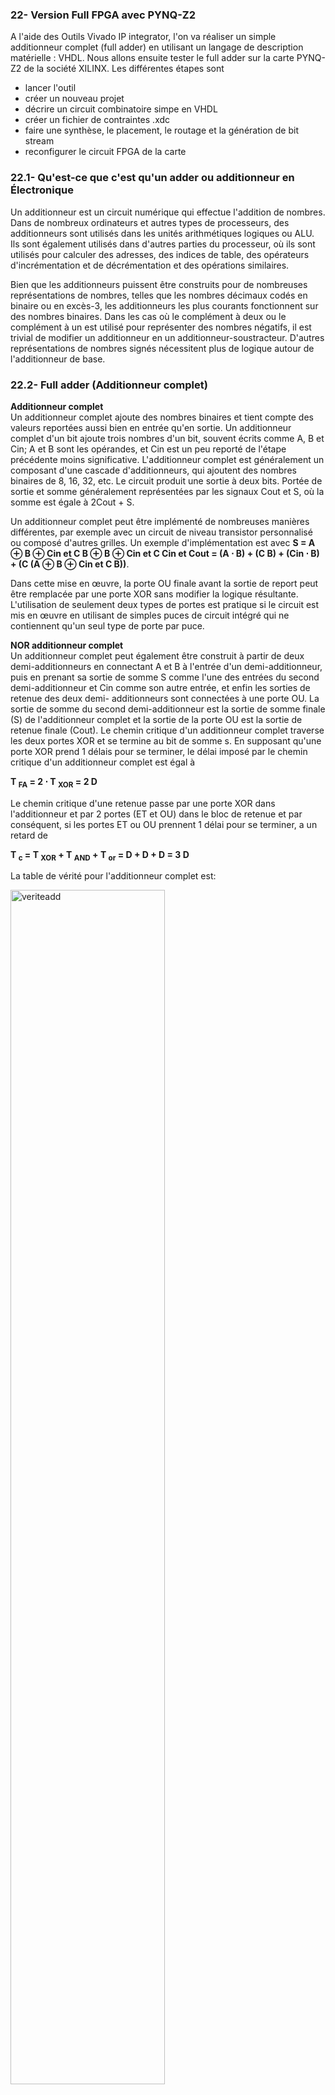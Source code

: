 ### 22- Version Full FPGA avec PYNQ-Z2
A l'aide des Outils Vivado IP integrator, l'on va réaliser un simple additionneur complet (full adder) en
utilisant un langage de description matérielle : VHDL. Nous allons ensuite tester le full adder sur la carte
PYNQ-Z2 de la société XILINX. Les différentes étapes sont

- lancer l'outil  
- créer un nouveau projet  
- décrire un circuit combinatoire simpe en VHDL  
- créer un fichier de contraintes .xdc  
- faire une synthèse, le placement, le routage et la génération de bit stream  
- reconfigurer le circuit FPGA de la carte  
  
### 22.1- Qu'est-ce que c'est qu'un adder ou additionneur en Électronique
Un additionneur est un circuit numérique qui effectue l'addition de nombres. Dans de nombreux ordinateurs
et autres types de processeurs, des additionneurs sont utilisés dans les unités arithmétiques logiques ou ALU.
Ils sont également utilisés dans d'autres parties du processeur, où ils sont utilisés pour calculer des adresses,
des indices de table, des opérateurs d'incrémentation et de décrémentation et des opérations similaires.

Bien que les additionneurs puissent être construits pour de nombreuses représentations de nombres, telles
que les nombres décimaux codés en binaire ou en excès-3, les additionneurs les plus courants fonctionnent
sur des nombres binaires. Dans les cas où le complément à deux ou le complément à un est utilisé pour
représenter des nombres négatifs, il est trivial de modifier un additionneur en un additionneur-soustracteur.
D'autres représentations de nombres signés nécessitent plus de logique autour de l'additionneur de base.

### 22.2- Full adder (Additionneur complet)
**Additionneur complet**  
Un additionneur complet ajoute des nombres binaires et tient compte des valeurs reportées aussi bien en
entrée qu'en sortie. Un additionneur complet d'un bit ajoute trois nombres d'un bit, souvent écrits comme A,
B et Cin; A et B sont les opérandes, et Cin est un peu reporté de l'étape précédente moins significative.
L'additionneur complet est généralement un composant d'une cascade d'additionneurs, qui ajoutent des
nombres binaires de 8, 16, 32, etc. Le circuit produit une sortie à deux bits. Portée de sortie et somme
généralement représentées par les signaux Cout et S, où la somme est égale à 2Cout + S.

Un additionneur complet peut être implémenté de nombreuses manières différentes, par exemple avec un
circuit de niveau transistor personnalisé ou composé d'autres grilles. Un exemple d'implémentation est avec
**S = A ⊕ B ⊕ Cin et C B ⊕ B ⊕ Cin et C Cin et Cout = (A ⋅ B) + (C B) + (Cin ⋅ B) + (C (A ⊕ B ⊕ Cin et C B))**.

Dans cette mise en œuvre, la porte OU finale avant la sortie de report peut être remplacée par une porte XOR
sans modifier la logique résultante. L'utilisation de seulement deux types de portes est pratique si le circuit
est mis en œuvre en utilisant de simples puces de circuit intégré qui ne contiennent qu'un seul type de porte
par puce.

**NOR additionneur complet**  
Un additionneur complet peut également être construit à partir de deux demi-additionneurs en connectant A
et B à l'entrée d'un demi-additionneur, puis en prenant sa sortie de somme S comme l'une des entrées du
second demi-additionneur et Cin comme son autre entrée, et enfin les sorties de retenue des deux demi-
additionneurs sont connectées à une porte OU. La sortie de somme du second demi-additionneur est la sortie
de somme finale (S) de l'additionneur complet et la sortie de la porte OU est la sortie de retenue finale
(Cout). Le chemin critique d'un additionneur complet traverse les deux portes XOR et se termine au bit de
somme s. En supposant qu'une porte XOR prend 1 délais pour se terminer, le délai imposé par le chemin
critique d'un additionneur complet est égal à  

**T <sub>FA</sub> = 2 ⋅ T  <sub>XOR</sub> = 2 D**

Le chemin critique d'une retenue passe par une porte XOR dans l'additionneur et par 2 portes (ET et OU)
dans le bloc de retenue et par conséquent, si les portes ET ou OU prennent 1 délai pour se terminer, a un
retard de  

**T  <sub>c</sub> = T  <sub>XOR</sub> + T  <sub>AND</sub> + T  <sub>or</sub> = D + D + D = 3 D**

La table de vérité pour l'additionneur complet est:

 <img alt="veriteadd" src="https://github.com/madou-sow/FPGA-PYNQ-Z2-langage-VHDL/blob/main/images/tableauveriteadd.png" width=70% height=70%  title="veriteadd"/>

 Les ajouteurs complets sont un élément de base pour les nouveaux concepteurs numériques. De nombreux
cours d'introduction à la conception numérique présentent des ajouts complets aux débutants. Une fois que
vous comprenez comment fonctionne un additionneur complet, vous pouvez voir comment des circuits plus
compliqués peuvent être construits en utilisant uniquement de simples portes. Je veux juste faire comprendre
à quelqu'un de nouveau qu'en réalité, les concepteurs de FPGA ne codent pas des additionneurs complets à la
main. Les outils sont suffisamment avancés pour savoir ajouter deux nombres ensemble. C'est toujours un
bon exercice, c'est pourquoi il est présenté ici.

Un seul additionneur complet a deux entrées à un bit, une entrée de report, une sortie de somme et
une sortie de report.
Beaucoup d'entre eux peuvent être utilisés ensemble pour créer un additionneur à effet d'ondulation
qui peut être utilisé pour additionner de grands nombres ensemble. Un seul additionneur complet est
montré dans l'image ci-dessous.


 <img alt="full" src="https://github.com/madou-sow/FPGA-PYNQ-Z2-langage-VHDL/blob/main/images/220px-1-bit_full-adder.png" width=30% height=30%  title="full"/>
 
 ###### Schéma du Symbole pour un additionneur complet 1 bit avec Cin et Cout dessinés sur les côtés du bloc pour souligner leur utilisation dans un additionneur multi-bits

<img alt="tfull" src="https://github.com/madou-sow/FPGA-PYNQ-Z2-langage-VHDL/blob/main/images/tableveritéFulladder.png" width=20% height=20%  title="tfull"/>

###### Table de vérité de Full Adder
  
 <img alt="tfull" src="https://github.com/madou-sow/FPGA-PYNQ-Z2-langage-VHDL/blob/main/images/220px-Full-adder_logic_diagram.png" width=40% height=40%  title="tfull"/>

 ###### Diagramme logique Full Adder

   <img alt="addfull" src="https://github.com/madou-sow/FPGA-PYNQ-Z2-langage-VHDL/blob/main/images/additionneur-complet.png" width=70% height=70%  title="addfull"/>
 
  ###### Schéma logique Full Adder

Pour d'écrire ce circuit en VHDL, nous avons besoin de portes logiques de base. En VHDL,
tous les opérateurs logiques de base sont disponibles: not, and, or, nand, nor, xor, xnor. Par
exemple pour générer AXORB = A ⊕ B, il suffit de taper après le mot clef begin: B, il suffit de taper après le mot clef begin:
**A<sub>XOR</sub>B <= A<sub>xor</sub> B**; Nous avons également besoin de déclarer le fil AXORB. Pour cela, il suffit
de le déclarer avant le mot clef begin:   
<p align="center"> <B> signal A<sub>XOR</sub>B : std logic </B></p>

### 22.3- Procédure
Lancez Xilinx Vivado en choisissant la commande correspondante Vivado 2019.x,

Créez un projet :  
File>New Project  
La fenêtre New Project apparaît:  
• Cliquez sur Next  
• Project Name : nom de votre projet : full_adder (attention pas d’espace)  
• Project Location : chemin de sauvegarde du projet et des fichiers associés  
• Cliquez sur Next  
• Sélectionnez RTL Project  
• Cliquez sur Next    
• A l’aide des filtres, sélectionnez le circuit FPGA que nous allons utiliser : xc7z020clg400-1  
• Cliquez sur Next  
• Cliquez sur Finish  

**NB :** A tout moment il est possible de changer ces informations en cliquant sur Project Settings dans la fenêtre Flow Navigator sur la gauche.
Le projet vide est maintenant créer. Nous allons à présent créer un fichier source qui contiendra la description du full adder, et l’ajouter au projet

Pour ajouter une nouvelle source faites : Code VDHL pour un additionneur complet utilisant le Modèle Structuré  
• File > Add Sources. :add3bits_tb et add3bits  
• Sélectionnez Add or Create Design Sources.  
• Cliquez sur Create File  
• File Type: VHDL  
• File name: full adder  
• File location: Local to Project  
• Cliquez sur Create File  
• Cliquez sur Finish  

```
library IEEE;
use IEEE.STD_LOGIC_1164.ALL;
entity add3bits is
      port (
              Cin, X, Y : in std_logic;
              Cout, S : out std_logic
      );
end add3bits;

architecture flotdonnees of add3bits is
signal T1, T2, T3 : std_logic;
begin
            S <= T1 xor Cin;
            Cout <= T3 or T2;
            T1 <= X xor Y;
            T2 <= X and Y;
            T3 <= Cin and T1;
end flotdonnees;
```
 ###### add3bits.vhd

```
-------------------------------------------------------------------------------
-- add3bits_tb.vhd: Banc d'essai additioneur a 3 bits.
-- Jeferson S. Silva
-------------------------------------------------------------------------------
library ieee;
      use ieee.std_logic_1164.all;
      use ieee.numeric_std.all;
entity add3bits_tb is
end add3bits_tb;
architecture add3bits_tb of add3bits_tb is
    signal Cin : std_logic;
    signal X     : std_logic;
    signal Y    : std_logic;
    signal Cout : std_logic;
    signal S     : std_logic;
begin
        UUT: entity work.add3bits
        port map (
              Cin        => Cin,
              X        => X,
              Y        => Y,
              Cout => Cout,
              S        => S
        );
        process
        begin
              Cin        <= '0';
              X        <= '0';
              Y        <= '0';
              wait for 10 ns;

        assert (unsigned'(Cout & S) = "00")
            report "Erreur. Somme erronee. Entrees: Cin =  0, X = 0 et Y =  0" severity error;

        Cin        <= '0';
        X        <= '0';
        Y        <= '1';
        wait for 10 ns;

        assert (unsigned'(Cout & S) = "01")
            report "Erreur. Somme erronee. Entrees: Cin = 0, X = 0 et Y =  1" severity error;
    
        Cin        <= '0';
        X        <= '1';
        Y        <= '0';
        wait for 10 ns;

        assert (unsigned'(Cout & S) = "01")
            report "Erreur. Somme erronee. Entrees: Cin = 0, X = 1 et Y = 0" severity error;
        
        Cin        <= '0';
        X        <= '1';
        Y        <= '1';
        wait for 10 ns;

        assert (unsigned'(Cout & S) = "10")
            report "Erreur. Somme erronee. Entrees: Cin = 0, X = 1 et Y = 1" severity error;

        Cin     <= '1';
        X        <= '0';
        Y        <= '0';
        wait for 10 ns;

       assert (unsigned'(Cout & S) = "01")
            report "Erreur. Somme erronee. Entrees: Cin = 1, X = 0 et Y = 0" severity error;

       Cin <= '1';
       X         <= '0';
       Y        <= '1';
        wait for 10 ns;

        assert (unsigned'(Cout & S) = "10")
            report "Erreur. Somme erronee. Entrees: Cin = 1, X = 0 et Y =  1" severity error;
        
        Cin         <= '1';
        X         <= '1';
        Y        <= '0';
        wait for 10 ns;

        assert (unsigned'(Cout & S) = "10")
            report "Erreur. Somme erronee. Entrees: Cin = 1, X = 1 et Y = 0" severity error;

        Cin         <= '1';
        X         <= '1';
        Y         <= '1';
        wait for 10 ns;

        assert (unsigned'(Cout & S) = "11")
              report "Erreur. Somme erronee. Entrees: Cin = 1, X = 1 et Y =  1" severity error;
        assert (false)
            report "La simulation est terminee." severity failure;
  end process;

end add3bits_tb;

```
###### add3bits_tb.vhd
